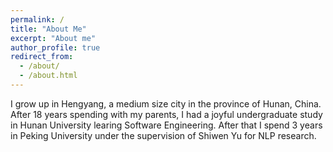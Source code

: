 ```yaml
---
permalink: /
title: "About Me"
excerpt: "About me"
author_profile: true
redirect_from: 
  - /about/
  - /about.html
---
```


I grow up in Hengyang, a medium size city in the province of Hunan, China. After 18 years spending with my parents, I had a joyful undergraduate study in Hunan University learing Software Engineering. After that I spend 3 years in Peking University under the supervision of Shiwen Yu for NLP research. 
